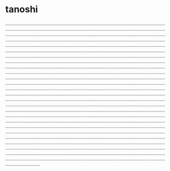 # tanoshi

...................................................................................................................................................................................................................................................................................................................................................................................................................................................................................................................................................................................................................................................................................................................................................................................................................................................................................................................................................................................................................................................................................................................................................................................................................................................................................................................................................................................................................................................................................................................................................................................................................................................................................................................................................................................................................................................................................................................................................................................................................................................................................................................................................................................................................................................................................................................................................................................................................................................................................................................................................................................................................................................................................................................................................................................................................................................................................................................................................................................................................................................................................................................................................................................................................................................................................................................................................................................